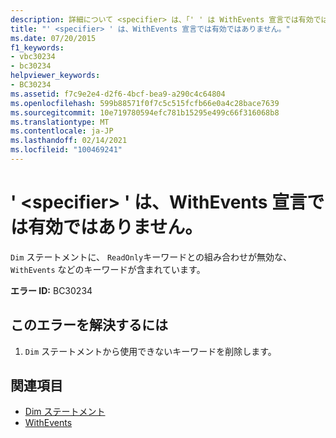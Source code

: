```yaml
---
description: 詳細について <specifier> は、「' ' は WithEvents 宣言では有効ではありません」を参照してください。
title: "' <specifier> ' は、WithEvents 宣言では有効ではありません。"
ms.date: 07/20/2015
f1_keywords:
- vbc30234
- bc30234
helpviewer_keywords:
- BC30234
ms.assetid: f7c9e2e4-d2f6-4bcf-bea9-a290c4c64804
ms.openlocfilehash: 599b88571f0f7c5c515fcfb66e0a4c28bace7639
ms.sourcegitcommit: 10e719780594efc781b15295e499c66f316068b8
ms.translationtype: MT
ms.contentlocale: ja-JP
ms.lasthandoff: 02/14/2021
ms.locfileid: "100469241"
---
```

# <a name="specifier-is-not-valid-on-a-withevents-declaration"></a>' \<specifier> ' は、WithEvents 宣言では有効ではありません。

`Dim` ステートメントに、 `ReadOnly`キーワードとの組み合わせが無効な、 `WithEvents` などのキーワードが含まれています。  
  
 **エラー ID:** BC30234  
  
## <a name="to-correct-this-error"></a>このエラーを解決するには  
  
1. `Dim` ステートメントから使用できないキーワードを削除します。  
  
## <a name="see-also"></a>関連項目

- [Dim ステートメント](../language-reference/statements/dim-statement.md)
- [WithEvents](../language-reference/modifiers/withevents.md)
